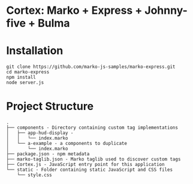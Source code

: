 Cortex: Marko + Express + Johnny-five + Bulma
======================================

# Installation

```
git clone https://github.com/marko-js-samples/marko-express.git
cd marko-express
npm install
node server.js
```

# Project Structure

```
.
├── components - Directory containing custom tag implementations
│   ├── app-hud-display -
│   │   └── index.marko
│   └── a-example - a components to duplicate
│       └── index.marko
├── package.json - npm metadata
├── marko-taglib.json - Marko taglib used to discover custom tags
├── Cortex.js - JavaScript entry point for this application
└── static - Folder containing static JavaScript and CSS files
    └── style.css
```

